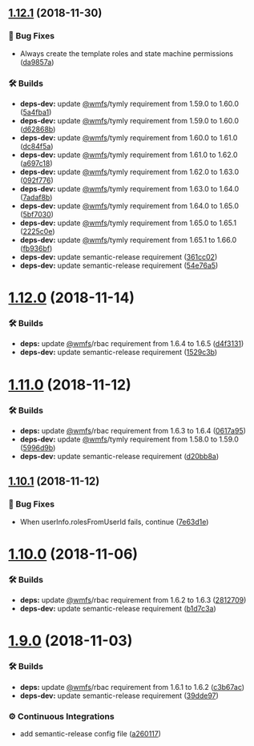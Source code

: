 ## [1.12.1](https://github.com/wmfs/tymly-rbac-plugin/compare/v1.12.0...v1.12.1) (2018-11-30)


### 🐛 Bug Fixes

* Always create the template roles and state machine permissions ([da9857a](https://github.com/wmfs/tymly-rbac-plugin/commit/da9857a))


### 🛠 Builds

* **deps-dev:** update [@wmfs](https://github.com/wmfs)/tymly requirement from 1.59.0 to 1.60.0 ([5a4fba1](https://github.com/wmfs/tymly-rbac-plugin/commit/5a4fba1))
* **deps-dev:** update [@wmfs](https://github.com/wmfs)/tymly requirement from 1.59.0 to 1.60.0 ([d62868b](https://github.com/wmfs/tymly-rbac-plugin/commit/d62868b))
* **deps-dev:** update [@wmfs](https://github.com/wmfs)/tymly requirement from 1.60.0 to 1.61.0 ([dc84f5a](https://github.com/wmfs/tymly-rbac-plugin/commit/dc84f5a))
* **deps-dev:** update [@wmfs](https://github.com/wmfs)/tymly requirement from 1.61.0 to 1.62.0 ([a697c18](https://github.com/wmfs/tymly-rbac-plugin/commit/a697c18))
* **deps-dev:** update [@wmfs](https://github.com/wmfs)/tymly requirement from 1.62.0 to 1.63.0 ([092f776](https://github.com/wmfs/tymly-rbac-plugin/commit/092f776))
* **deps-dev:** update [@wmfs](https://github.com/wmfs)/tymly requirement from 1.63.0 to 1.64.0 ([7adaf8b](https://github.com/wmfs/tymly-rbac-plugin/commit/7adaf8b))
* **deps-dev:** update [@wmfs](https://github.com/wmfs)/tymly requirement from 1.64.0 to 1.65.0 ([5bf7030](https://github.com/wmfs/tymly-rbac-plugin/commit/5bf7030))
* **deps-dev:** update [@wmfs](https://github.com/wmfs)/tymly requirement from 1.65.0 to 1.65.1 ([2225c0e](https://github.com/wmfs/tymly-rbac-plugin/commit/2225c0e))
* **deps-dev:** update [@wmfs](https://github.com/wmfs)/tymly requirement from 1.65.1 to 1.66.0 ([fb936bf](https://github.com/wmfs/tymly-rbac-plugin/commit/fb936bf))
* **deps-dev:** update semantic-release requirement ([361cc02](https://github.com/wmfs/tymly-rbac-plugin/commit/361cc02))
* **deps-dev:** update semantic-release requirement ([54e76a5](https://github.com/wmfs/tymly-rbac-plugin/commit/54e76a5))

# [1.12.0](https://github.com/wmfs/tymly-rbac-plugin/compare/v1.11.0...v1.12.0) (2018-11-14)


### 🛠 Builds

* **deps:** update [@wmfs](https://github.com/wmfs)/rbac requirement from 1.6.4 to 1.6.5 ([d4f3131](https://github.com/wmfs/tymly-rbac-plugin/commit/d4f3131))
* **deps-dev:** update semantic-release requirement ([1529c3b](https://github.com/wmfs/tymly-rbac-plugin/commit/1529c3b))

# [1.11.0](https://github.com/wmfs/tymly-rbac-plugin/compare/v1.10.1...v1.11.0) (2018-11-12)


### 🛠 Builds

* **deps:** update [@wmfs](https://github.com/wmfs)/rbac requirement from 1.6.3 to 1.6.4 ([0617a95](https://github.com/wmfs/tymly-rbac-plugin/commit/0617a95))
* **deps-dev:** update [@wmfs](https://github.com/wmfs)/tymly requirement from 1.58.0 to 1.59.0 ([5996d9b](https://github.com/wmfs/tymly-rbac-plugin/commit/5996d9b))
* **deps-dev:** update semantic-release requirement ([d20bb8a](https://github.com/wmfs/tymly-rbac-plugin/commit/d20bb8a))

## [1.10.1](https://github.com/wmfs/tymly-rbac-plugin/compare/v1.10.0...v1.10.1) (2018-11-12)


### 🐛 Bug Fixes

* When userInfo.rolesFromUserId fails, continue ([7e63d1e](https://github.com/wmfs/tymly-rbac-plugin/commit/7e63d1e))

# [1.10.0](https://github.com/wmfs/tymly-rbac-plugin/compare/v1.9.0...v1.10.0) (2018-11-06)


### 🛠 Builds

* **deps:** update [@wmfs](https://github.com/wmfs)/rbac requirement from 1.6.2 to 1.6.3 ([2812709](https://github.com/wmfs/tymly-rbac-plugin/commit/2812709))
* **deps-dev:** update semantic-release requirement ([b1d7c3a](https://github.com/wmfs/tymly-rbac-plugin/commit/b1d7c3a))

# [1.9.0](https://github.com/wmfs/tymly-rbac-plugin/compare/v1.8.0...v1.9.0) (2018-11-03)


### 🛠 Builds

* **deps:** update [@wmfs](https://github.com/wmfs)/rbac requirement from 1.6.1 to 1.6.2 ([c3b67ac](https://github.com/wmfs/tymly-rbac-plugin/commit/c3b67ac))
* **deps-dev:** update semantic-release requirement ([39dde97](https://github.com/wmfs/tymly-rbac-plugin/commit/39dde97))


### ⚙️ Continuous Integrations

* add semantic-release config file ([a260117](https://github.com/wmfs/tymly-rbac-plugin/commit/a260117))
